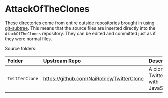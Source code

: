 # AttackOfTheClones

These directories come from entire outside repositories brought in using
[git-subtree](https://github.com/apenwarr/git-subtree). This means that the source files are inserted directly into
the `AtackOfTheClones` repository. They can be edited and committed just as if
they were normal files.

Source folders:

| Folder            | Upstream Repo        | Description |
|:------------------|:---------------------|:------------|
|`TwitterClone`| https://github.com/NaiRobley/TwitterClone | A clone of Twitter built with JavaScript |
